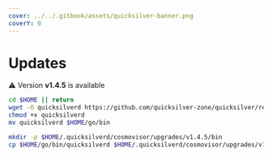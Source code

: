 ```yaml
---
cover: ../../.gitbook/assets/quicksilver-banner.png
coverY: 0
---
```


# Updates

⚠️ Version **v1.4.5** is available

```bash
cd $HOME || return
wget -O quicksilverd https://github.com/quicksilver-zone/quicksilver/releases/download/v1.4.5/quicksilverd-v1.4.5-amd64
chmod +x quicksilverd
mv quicksilverd $HOME/go/bin

mkdir -p $HOME/.quicksilverd/cosmovisor/upgrades/v1.4.5/bin
cp $HOME/go/bin/quicksilverd $HOME/.quicksilverd/cosmovisor/upgrades/v1.4.5/bin/
```
